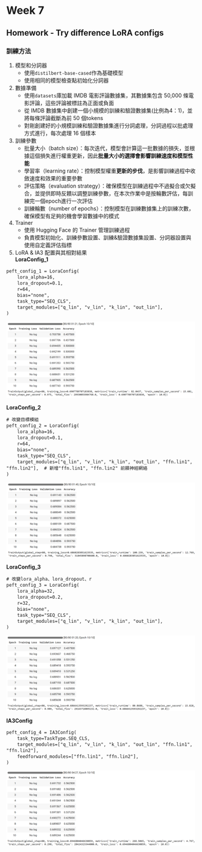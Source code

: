 # Week 7  
## Homework - Try difference LoRA configs  
### 訓練方法  
1. 模型和分詞器  
    * 使用`distilbert-base-cased`作為基礎模型  
    * 使用相同的模型檢查點初始化分詞器  
2. 數據準備  
    * 使用`datasets`庫加載 IMDB 電影評論數據集，其數據集包含 50,000 條電影評論，這些評論被標註為正面或負面  
    * 從 IMDB 數據集中創建一個小規模的訓練和驗證數據集(比例為4：1)，並將每條評論截斷為前 50 個tokens   
    * 對剛創建好的小規模訓練和驗證數據集進行分詞處理，分詞過程以批處理方式進行，每次處理 16 個樣本     
3. 訓練參數  
    * 批量大小（batch size）：每次迭代，模型會計算這一批數據的損失，並根據這個損失進行權重更新，因此**批量大小的選擇會影響訓練速度和模型性能**  
    * 學習率（learning rate）：控制模型權重**更新的步伐**，是影響訓練過程中收斂速度和效果的重要參數  
    * 評估策略（evaluation strategy）：確保模型在訓練過程中不過擬合或欠擬合，並提供即時反饋以調整訓練參數，在本次作業中是按輪數評估，每訓練完一個epoch進行一次評估  
    * 訓練輪數（number of epochs）：控制模型在訓練數據集上的訓練次數，確保模型有足夠的機會學習數據中的模式  
4. Trainer  
    * 使用 Hugging Face 的 Trainer 管理訓練過程  
    * 負責模型初始化、訓練參數設置、訓練&驗證數據集設置、分詞器設置與使用自定義評估指標  
5. LoRA & IA3 配置與其相對結果  
**LoraConfig_1**  
```
peft_config_1 = LoraConfig(
    lora_alpha=16,          
    lora_dropout=0.1,         
    r=64,              
    bias="none",          
    task_type="SEQ_CLS",      
    target_modules=["q_lin", "v_lin", "k_lin", "out_lin"], 
)
```
<img src="https://github.com/mvclab-ntust-course/course7-llm-irene0613/blob/main/image/lora_1.png" width="500px"><br>  
  
**LoraConfig_2**
```
# 改變目標模組
peft_config_2 = LoraConfig(
    lora_alpha=16,
    lora_dropout=0.1,
    r=64,
    bias="none",
    task_type="SEQ_CLS",
    target_modules=["q_lin", "v_lin", "k_lin", "out_lin", "ffn.lin1", "ffn.lin2"],  # 新增"ffn.lin1", "ffn.lin2" 前饋神經網絡
)
```
<img src="https://github.com/mvclab-ntust-course/course7-llm-irene0613/blob/main/image/lora_2.png" width="500px"><br>  
  
**LoraConfig_3**
```
# 改變lora_alpha、lora_dropout、r
peft_config_3 = LoraConfig(
    lora_alpha=32,
    lora_dropout=0.2,
    r=32,
    bias="none",
    task_type="SEQ_CLS",
    target_modules=["q_lin", "v_lin", "k_lin", "out_lin"],
)
```
<img src="https://github.com/mvclab-ntust-course/course7-llm-irene0613/blob/main/image/lora_3.png" width="500px"><br>  
  
**IA3Config**
```
peft_config_4 = IA3Config(
    task_type=TaskType.SEQ_CLS,
    target_modules=["q_lin", "v_lin", "k_lin", "out_lin", "ffn.lin1", "ffn.lin2"],
    feedforward_modules=["ffn.lin1", "ffn.lin2"],
)
```
<img src="https://github.com/mvclab-ntust-course/course7-llm-irene0613/blob/main/image/IA3.png" width="500px"><br>  
